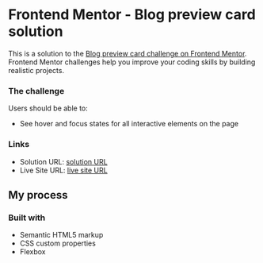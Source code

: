 # Frontend Mentor - Blog preview card solution

This is a solution to the [Blog preview card challenge on Frontend Mentor](https://www.frontendmentor.io/challenges/blog-preview-card-ckPaj01IcS). Frontend Mentor challenges help you improve your coding skills by building realistic projects. 



### The challenge

Users should be able to:

- See hover and focus states for all interactive elements on the page
  
### Links

- Solution URL: [solution URL](https://www.frontendmentor.io/solutions/blog-preview-card-challenge-solution-2GmYU1Li4p)
- Live Site URL: [live site URL](https://blogpreview-card-component.netlify.app)

## My process

### Built with

- Semantic HTML5 markup
- CSS custom properties
- Flexbox

